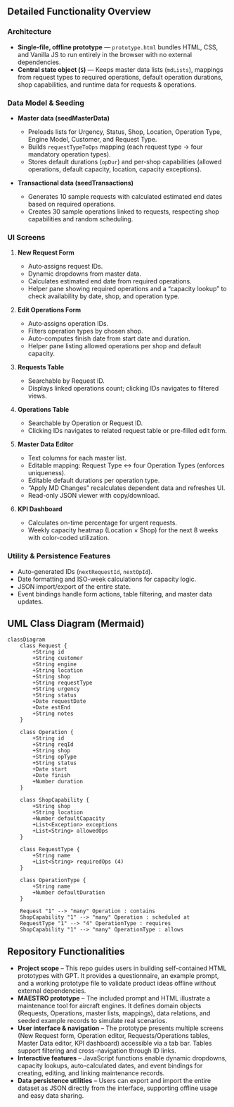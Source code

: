 ## Detailed Functionality Overview

### Architecture
- **Single‑file, offline prototype** — `prototype.html` bundles HTML, CSS, and Vanilla JS to run entirely in the browser with no external dependencies.
- **Central state object (`S`)** — Keeps master data lists (`mdLists`), mappings from request types to required operations, default operation durations, shop capabilities, and runtime data for requests & operations.

### Data Model & Seeding
- **Master data (seedMasterData)**  
  - Preloads lists for Urgency, Status, Shop, Location, Operation Type, Engine Model, Customer, and Request Type.  
  - Builds `requestTypeToOps` mapping (each request type → four mandatory operation types).  
  - Stores default durations (`opDur`) and per-shop capabilities (allowed operations, default capacity, location, capacity exceptions).

- **Transactional data (seedTransactions)**  
  - Generates 10 sample requests with calculated estimated end dates based on required operations.  
  - Creates 30 sample operations linked to requests, respecting shop capabilities and random scheduling.

### UI Screens
1. **New Request Form**  
   - Auto‑assigns request IDs.  
   - Dynamic dropdowns from master data.  
   - Calculates estimated end date from required operations.  
   - Helper pane showing required operations and a “capacity lookup” to check availability by date, shop, and operation type.

2. **Edit Operations Form**  
   - Auto‑assigns operation IDs.  
   - Filters operation types by chosen shop.  
   - Auto-computes finish date from start date and duration.  
   - Helper pane listing allowed operations per shop and default capacity.

3. **Requests Table**  
   - Searchable by Request ID.  
   - Displays linked operations count; clicking IDs navigates to filtered views.

4. **Operations Table**  
   - Searchable by Operation or Request ID.  
   - Clicking IDs navigates to related request table or pre-filled edit form.

5. **Master Data Editor**  
   - Text columns for each master list.  
   - Editable mapping: Request Type ↔ four Operation Types (enforces uniqueness).  
   - Editable default durations per operation type.  
   - “Apply MD Changes” recalculates dependent data and refreshes UI.  
   - Read-only JSON viewer with copy/download.

6. **KPI Dashboard**  
   - Calculates on-time percentage for urgent requests.  
   - Weekly capacity heatmap (Location × Shop) for the next 8 weeks with color-coded utilization.

### Utility & Persistence Features
- Auto-generated IDs (`nextRequestId`, `nextOpId`).
- Date formatting and ISO-week calculations for capacity logic.
- JSON import/export of the entire state.
- Event bindings handle form actions, table filtering, and master data updates.

## UML Class Diagram (Mermaid)

```mermaid
classDiagram
    class Request {
        +String id
        +String customer
        +String engine
        +String location
        +String shop
        +String requestType
        +String urgency
        +String status
        +Date requestDate
        +Date estEnd
        +String notes
    }

    class Operation {
        +String id
        +String reqId
        +String shop
        +String opType
        +String status
        +Date start
        +Date finish
        +Number duration
    }

    class ShopCapability {
        +String shop
        +String location
        +Number defaultCapacity
        +List<Exception> exceptions
        +List<String> allowedOps
    }

    class RequestType {
        +String name
        +List<String> requiredOps (4)
    }

    class OperationType {
        +String name
        +Number defaultDuration
    }

    Request "1" --> "many" Operation : contains
    ShopCapability "1" --> "many" Operation : scheduled at
    RequestType "1" --> "4" OperationType : requires
    ShopCapability "1" --> "many" OperationType : allows
```

## Repository Functionalities

- **Project scope** – This repo guides users in building self-contained HTML prototypes with GPT. It provides a questionnaire, an example prompt, and a working prototype file to validate product ideas offline without external dependencies.
- **MAESTRO prototype** – The included prompt and HTML illustrate a maintenance tool for aircraft engines. It defines domain objects (Requests, Operations, master lists, mappings), data relations, and seeded example records to simulate real scenarios.
- **User interface & navigation** – The prototype presents multiple screens (New Request form, Operation editor, Requests/Operations tables, Master Data editor, KPI dashboard) accessible via a tab bar. Tables support filtering and cross-navigation through ID links.
- **Interactive features** – JavaScript functions enable dynamic dropdowns, capacity lookups, auto-calculated dates, and event bindings for creating, editing, and linking maintenance records.
- **Data persistence utilities** – Users can export and import the entire dataset as JSON directly from the interface, supporting offline usage and easy data sharing.
